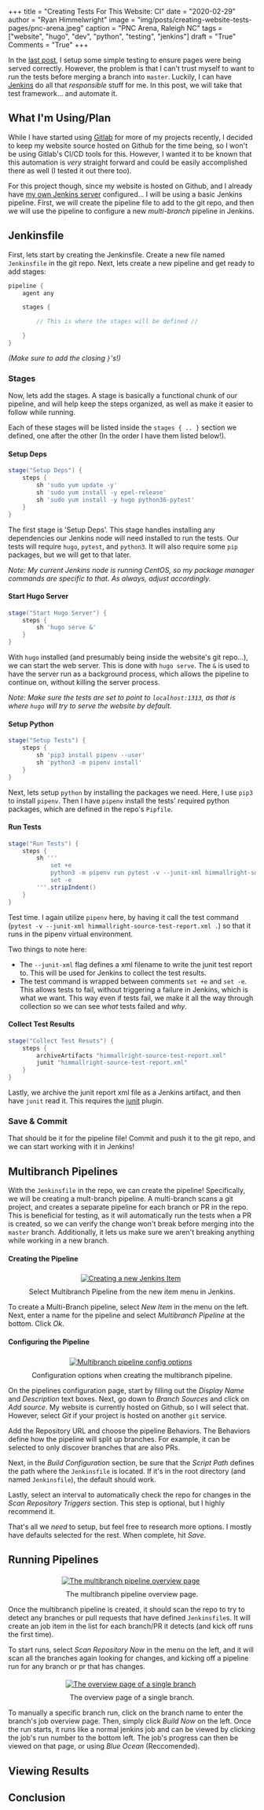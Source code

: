 +++
title  = "Creating Tests For This Website: CI"
date   = "2020-02-29"
author = "Ryan Himmelwright"
image  = "img/posts/creating-website-tests-pages/pnc-arena.jpeg"
caption = "PNC Arena, Raleigh NC"
tags   = ["website", "hugo", "dev", "python", "testing", "jenkins"]
draft  = "True"
Comments = "True"
+++

In the [last post](/post/creating-website-tests-pages/), I setup some simple
testing to ensure pages were being served correctly. However, the problem is
that I can't trust myself to want to run the tests before merging a branch into
`master`. Luckily, I  can have [Jenkins](https://jenkins.io) do all that
*responsible* stuff for me. In this post, we will take that test framework...
and automate it.

<!--more-->

## What I'm Using/Plan

While I have started using [Gitlab](https://gitlab.com) for more of my projects
recently, I decided to keep my website source hosted on Github for the time
being, so I won't be using Gitlab's CI/CD tools for this. However, I wanted it
to be known that this automation is *very* straight forward and could be easily
accomplished there as well (I tested it out there too).

For this project though, since my website is hosted on Github, and I already
have [my own Jenkins server](/post/extending-vm-hd/) configured... I will be
using a basic Jenkins pipeline. First, we will create the pipeline file to add
to the git repo, and then we will use the pipeline to configure a new
*multi-branch* pipeline in Jenkins.


## Jenkinsfile

First, lets start by creating the Jenkinsfile. Create a new file named
`Jenkinsfile` in the git repo. Next, lets create a new pipeline and get ready
to add stages:

```groovy
pipeline {
    agent any

    stages {

        // This is where the stages will be defined //

    }
}
```

*(Make sure to add the closing `}`'s!)*


### Stages

Now, lets add the stages. A stage is basically a functional chunk of our
pipeline, and will help keep the steps organized, as well as make it easier to
follow while running.

Each of these stages will be listed inside the `stages { .. }` section we
defined, one after the other (In the order I have them listed below!).

#### Setup Deps

```groovy
stage("Setup Deps") {
    steps {
        sh 'sudo yum update -y'
        sh 'sudo yum install -y epel-release'
        sh 'sudo yum install -y hugo python36-pytest'
    }
}
```

The first stage is 'Setup Deps'. This stage handles installing any dependencies
our Jenkins node will need installed to run the tests. Our tests will require
`hugo`, `pytest`, and `python3`. It will also require some `pip` packages, but
we will get to that later.

*Note: My current Jenkins node is running CentOS, so my package manager commands
are specific to that. As always, adjust accordingly.*


#### Start Hugo Server

```groovy
stage("Start Hugo Server") {
    steps {
        sh 'hugo serve &'
    }
}
```

With `hugo` installed (and presumably being inside the website's git repo...),
we can start the web server. This is done with `hugo serve`. The `&` is used to
have the server run as a background process, which allows the pipeline to
continue on, without killing the server process.

*Note: Make sure the tests are set to point to `localhost:1313`, as that is
where `hugo` will try to serve the website by default.*


#### Setup Python

```groovy
stage("Setup Tests") {
    steps {
        sh 'pip3 install pipenv --user'
        sh 'python3 -m pipenv install'
    }
}
```

Next, lets setup `python` by installing the packages we need. Here, I use
`pip3` to install `pipenv`. Then I have `pipenv` install the tests' required
python packages, which are defined in the repo's `Pipfile`.

#### Run Tests

```groovy
stage("Run Tests") {
    steps {
        sh '''
            set +e
            python3 -m pipenv run pytest -v --junit-xml himmallright-source-test-report.xml .
            set -e
        '''.stripIndent()
    }
}
```

Test time. I again utilize `pipenv` here, by having it call the test command
(`pytest -v --junit-xml himmallright-source-test-report.xml .`) so that it runs
in the pipenv virtual environment.

Two things to note here:

- The `--junit-xml` flag defines a xml filename to write the junit test report
    to. This will be used for Jenkins to collect the test results.
- The test command is wrapped between comments `set +e` and `set -e`. This
    allows tests to fail, without triggering a failure in Jenkins, which is
    what we want. This way even if tests fail, we make it all the way through
    collection so we can see *what* tests failed and *why*.

#### Collect Test Results

```groovy
stage("Collect Test Resuts") {
    steps {
        archiveArtifacts "himmallright-source-test-report.xml"
        junit "himmallright-source-test-report.xml"
    }
}
```

Lastly, we archive the junit report xml file as a Jenkins artifact, and then
have `junit` read it. This requires the
[junit](https://plugins.jenkins.io/junit/) plugin.


### Save & Commit

That should be it for the pipeline file! Commit and push it to the git repo,
and we can start working with it in Jenkins!


## Multibranch Pipelines

With the `Jenkinsfile` in the repo, we can create the pipeline! Specifically,
we will be creating a mult-branch pipeline. A multi-branch scans a git project,
and creates a separate pipeline for each branch or PR in the repo. This is
beneficial for testing, as it will automatically run the tests when a PR is
created, so we can verify the change won't break before merging into the
`master` branch. Additionally, it lets us make sure we aren't breaking anything
while working in a new branch.


#### Creating the Pipeline

<center>
<a href="/img/posts/creating-website-tests-ci/new-job.png">
<img alt="Creating a new Jenkins Item" src="/img/posts/creating-website-tests-ci/new-job.png" style="max-width: 100%; padding: 5px 15px 10px 10px"/></a>
<div class="caption">Select Multibranch Pipeline from the new item menu in Jenkins.</div>
</center>

To create a Multi-Branch pipeline, select *New Item* in the menu on the left.
Next, enter a name for the pipeline and select *Multibranch Pipeline* at the
bottom. Click *Ok*.


#### Configuring the Pipeline

<center>
<a href="/img/posts/creating-website-tests-ci/multipipeline-config-options.png">
<img alt="Multibranch pipeline config options" src="/img/posts/creating-website-tests-ci/multipipeline-config-options.png" style="max-width: 100%; padding: 5px 15px 10px 10px"/></a>
<div class="caption">Configuration options when creating the multibranch
pipeline.</div>
</center>

On the pipelines configuration page, start by filling out the *Display Name*
and *Description* text boxes. Next, go down to *Branch Sources* and click on
*Add source*. My website is currently hosted on Github, so I will select that.
However, select *Git* if your project is hosted on another `git` service.

Add the Repository URL and choose the pipeline Behaviors. The Behaviors define
how the pipeline will split up branches. For example, it can be selected to
only discover branches that are also PRs.

Next, in the *Build Configuration* section, be sure that the *Script Path*
defines the path where the `Jenkinsfile` is located. If it's in the root
directory (and named `Jenkinsfile`), the default should work.

Lastly, select an interval to automatically check the repo for changes in the
*Scan Repository Triggers* section. This step is optional, but I highly
recommend it.

That's all we *need* to setup, but feel free to research more options. I mostly
have defaults selected for the rest. When complete, hit *Save*.


## Running Pipelines

<center>
<a href="/img/posts/creating-website-tests-ci/multibranch-pipeline-overview.png">
<img alt="The multibranch pipeline overview page" src="/img/posts/creating-website-tests-ci/multibranch-pipeline-overview.png" style="max-width: 100%; padding: 5px 15px 10px 10px"/></a>
<div class="caption">The multibranch pipeline overview page.</div>
</center>

Once the multibranch pipeline is created, it should scan the repo to try to
detect any branches or pull requests that have defined `Jenkinsfile`s. It will
create an job item in the list for each branch/PR it detects (and kick off runs
the first time).

To start runs, select *Scan Repository Now* in the menu on the left, and
it will scan all the branches again looking for changes, and kicking off a
pipeline run for any branch or pr that has changes.

<center>
<a href="/img/posts/creating-website-tests-ci/branch-overview.png">
<img alt="The overview page of a single branch" src="/img/posts/creating-website-tests-ci/branch-overview.png" style="max-width: 100%; padding: 5px 15px 10px 10px"/></a>
<div class="caption">The overview page of a single branch.</div>
</center>

To manually a specific branch run, click on the branch name to enter the
branch's job overview page. Then, simply click *Build Now* on the left. Once
the run starts, it runs like a normal jenkins job and can be viewed by clicking
the job's run number to the bottom left. The job's progress can then be viewed
on that page, or using *Blue Ocean* (Reccomended).


## Viewing Results


## Conclusion

